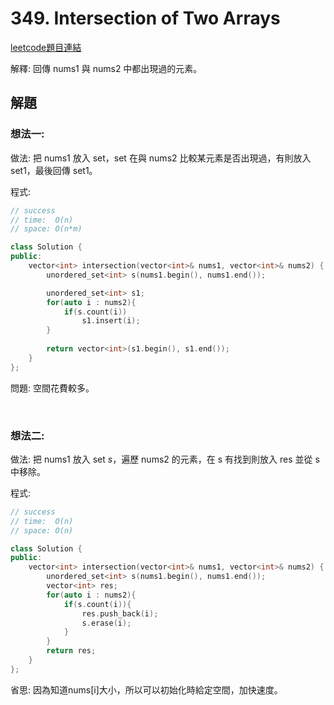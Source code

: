 # 349. Intersection of Two Arrays

[leetcode題目連結](https://leetcode.com/problems/intersection-of-two-arrays/submissions/)

解釋: 回傳 nums1 與 nums2 中都出現過的元素。

## 解題

### 想法一:

做法: 把 nums1 放入 set，set 在與 nums2 比較某元素是否出現過，有則放入 set1，最後回傳 set1。

程式:

```c++
// success
// time:  O(n)
// space: O(n*m)

class Solution {
public:
    vector<int> intersection(vector<int>& nums1, vector<int>& nums2) {
        unordered_set<int> s(nums1.begin(), nums1.end());

        unordered_set<int> s1;
        for(auto i : nums2){
            if(s.count(i))
                s1.insert(i);
        }
        
        return vector<int>(s1.begin(), s1.end());
    }
};
```

問題: 空間花費較多。

<br/>

### 想法二:

做法: 把 nums1 放入 set *s*，遍歷 nums2 的元素，在 s 有找到則放入 res 並從 s 中移除。

程式:

```c++
// success
// time:  O(n)
// space: O(n)

class Solution {
public:
    vector<int> intersection(vector<int>& nums1, vector<int>& nums2) {
        unordered_set<int> s(nums1.begin(), nums1.end());
        vector<int> res;
        for(auto i : nums2){
            if(s.count(i)){
                res.push_back(i);
                s.erase(i);
            }
        }
        return res;
    }
};
```

省思: 因為知道nums[i]大小，所以可以初始化時給定空間，加快速度。

<br/>

<!--
### 網路解一:

```c++

```
-->

